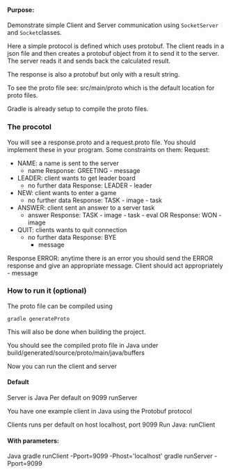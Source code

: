 #### Purpose:
Demonstrate simple Client and Server communication using `SocketServer` and `Socket`classes.

Here a simple protocol is defined which uses protobuf. The client reads in a json file and then creates a protobuf object from it to send it 
to the server. The server reads it and sends back the calculated result. 

The response is also a protobuf but only with a result string. 

To see the proto file see: src/main/proto which is the default location for proto files. 

Gradle is already setup to compile the proto files. 

### The procotol
You will see a response.proto and a request.proto file. You should implement these in your program. 
Some constraints on them:
Request:
- NAME: a name is sent to the server
	- name
	Response: GREETING
			- message
- LEADER: client wants to get leader board
	- no further data
	Response: LEADER
			- leader
- NEW: client wants to enter a game
	- no further data
	Response: TASK
			- image
			- task
- ANSWER: client sent an answer to a server task
	- answer
	Response: TASK
			- image
			- task
			- eval
	OR
	Response: WON
			- image
- QUIT: clients wants to quit connection
	- no further data
	Response: BYE
		- message

Response ERROR: anytime there is an error you should send the ERROR response and give an appropriate message. Client should act appropriately
	- message

### How to run it (optional)
The proto file can be compiled using

``gradle generateProto``

This will also be done when building the project. 

You should see the compiled proto file in Java under build/generated/source/proto/main/java/buffers

Now you can run the client and server 

#### Default 
Server is Java
Per default on 9099
runServer

You have one example client in Java using the Protobuf protocol

Clients runs per default on 
host localhost, port 9099
Run Java:
	runClient


#### With parameters:
Java
gradle runClient -Pport=9099 -Phost='localhost'
gradle runServer -Pport=9099